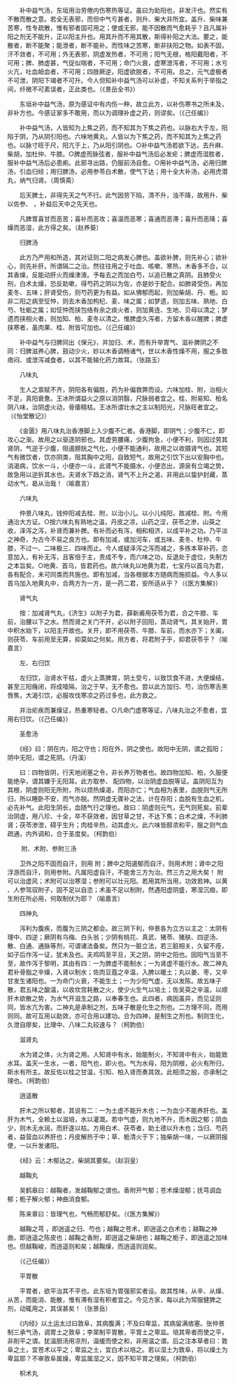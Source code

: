 <!-- { "loadSidebar": true } -->
　　补中益气汤，东垣用治劳倦内伤寒热等证。虽曰为助阳也，非发汗也。然实有不散而散之意。若全无表邪，而但中气亏甚者，则升、柴大非所宜。盖升、柴味兼苦寒，性专疏散，惟有邪者固可用之；使或无邪，能不因散而气愈耗乎？且凡属补阳之剂无不能升，正以阳主升也。用其升而不用其散，斯得补阳之大法。要之，能散者，断不能聚；能泄者，断不能补。而性味之苦寒，断非扶阳之物。如表不固，汗不敛者，不可用；外无表邪，阴虚发热者，不可用；阳气无根，格阳戴阳者，不可用；脾、肺虚甚，气促似喘者，不可用；命门火衰，虚寒泄泻者，不可用；水亏火亢，吐血衄血者，不可用；四肢厥逆，阳虚欲脱者，不可用。总之，元气虚极者不可泄，阴阳下竭者不可升。今人但知补中益气汤可以补虚，不知关系判于举指之间，纤微不可紊误者，正此类也。（《景岳全书》）

　　东垣补中益气汤，原为感证中有内伤一种，故立此方，以补伤寒书之所未及，非补方也。今感证家多不敢用，而以为调理补虚之药，则谬矣。（《己任编》）

　　补中益气汤，人皆知为上焦之药，而不知其为下焦之药也。以脉右大于左，阳陷于阴，乃从阴引阳也。六味地黄丸，人皆以为下焦之药，而不知其为上焦之药也。以脉寸旺于尺，阳亢于上，乃从阳引阴也。○补中益气汤若欲下达，去升麻、柴胡，加杜仲、牛膝。○脾虚而脉弦者，服补中益气汤后必发疟；脾虚而湿胜者，服补中益气汤后必患痢。此邪寻出路，仍服前汤自愈。○用补中益气汤，必用归脾汤，引血归经；用归脾汤，必用参苓白术散，使气下达；用十全大补汤，必用虎潜丸，纳气归肾。（周慎斋）

　　后天脾土，非得先天之气不行。此气因劳下陷，清不升，浊不降，故用升、柴以佐参、 ，补益后天中之先天也。

　　凡脾胃喜甘而恶苦；喜补而恶攻；喜温而恶寒；喜通而恶滞；喜升而恶降；喜燥而恶湿，此方得之矣。（赵养葵）

　　归脾汤

　　此方乃严用和所造，其对证则二阳之病发心脾也。盖欲补脾，则先补心；欲补心，则先补肝。所谓隔二之治。然往往用之于吐血、咳嗽、寒热，木香多不合，以其香燥，反能动肝火而燥津液。予每去之而加白芍，以追已散之真阴。且肺受火刑，白术太燥，恐反助嗽，得芍药之阴以为佐，亦是妙于配合。如肺肾受伤，再加麦冬、五味；肝肾受伤，则芍药更为有益。如从怫郁而起，则加柴胡、丹、栀。如非二阳之病至怔忡，则去木香加枸杞、麦、味之属；如梦遗，则加五味、熟地、白芍、牡蛎之属；如怔忡而挟包络有余之痰火者，则加黄连、生地、贝母以清之；梦遗而挟相火者，则加知、柏、麦冬以清之。惟脾虚久泻者，方留木香以醒脾；脾虚挟寒者，虽肉果、桂、附皆可加也。（《己任编》）

　　补中益气与归脾同出《保元》，并加归、术，而有升举胃气、滋补脾阴之不同：归脾滋养心脾，鼓动少火，妙以木香调畅诸气，世以木香性燥不用，服之多致痞闷、或泄泻减食者，以其不能输化药力故耳。（张路玉）

　　八味丸

　　生人之禀赋不齐，阴阳各有偏胜，药为补偏救弊而设。六味加桂、附，治相火不足，真阳衰惫。王冰所谓益火之原以消阴翳，尺脉弱者宜之。桂、附易知、柏名阴八味，治阴虚火动，骨痿精枯。王冰所谓壮水之主以制阳光，尺脉旺者宜之。（《怡堂散记》）

　　《金匮》用八味丸治香港脚上入少腹不仁者。香港脚，即阴气；少腹不仁，即攻心之渐。故用之以驱逐阴邪也。其虚劳腰痛，少腹拘急，小便不利，则因过劳其肾阴，气逆于少腹，阻遏膀胱之气化，小便不能通利，故用之以收摄肾气也。其短气有微饮者，饮亦阴类，阻其胸中之阳，自致短气，故用之引饮下出以安胸中也。消渴病，饮水一斗，小便亦一斗，此肾气不能摄水，小便恣出，源泉有立竭之势，故急用以逆折其水也。夫肾水下趋之消，肾气不上升之渴，非用此以蛰护封藏，蒸动水气，曷从治哉！（喻嘉言）

　　六味丸

　　仲景八味丸，钱仲阳减去桂、附，以治小儿。以小儿纯阳，故减桂、附。今用通治大方证。○按六味丸有熟地之温，丹皮之凉，山药之涩，茯苓之渗，山萸之收，泽泻之泻，补肾而兼补脾。有补而必有泻，相和相济，以成平补之功。乃平淡之神奇，为古今不易之良方也。即有加减，或加河车，或五味、麦冬、杜仲、牛膝，不过一、二味极三、四味而止。今人或疑泽泻之泻而减之，多拣本草补药，恣意加入，有补无泻，且客倍于主，责成不专，而六味之功，反退处于虚位，失制方之本旨矣。○地黄、首乌，皆君药也。故六味丸以地黄为君，七宝丹以首乌为君，各有配合，未可同类而共施也。即有加减，当各根据本方随病而施损益。今人多以首乌加入地黄丸中，合两方为一方，是一药二君，安所适从乎？（《医方集解》）

　　肾气丸

　　按：加减肾气丸，《济生》以附子为君，薛新甫用茯苓为君，合之牛膝、车前，治腰以下之水。然而肾之关门不开，必以附子回阳，蒸动肾气，其关始开，胃中积水始下，以阳主开故也。关开，即不用茯苓、牛膝、车前，而水亦下；关阖，则茯苓、车前用至无算，抑莫如之何矣。用方者，将君附子乎，抑君茯苓乎？（喻嘉言）

　　左、右归饮

　　左归饮，治肾水干枯，虚火上蒸脾胃，阴土受亏，以致饮食不进，大便燥结，甚至三阳癃闭，将成噎隔，治之于早，无不愈也。尝以此方加归、芍，治伤寒舌黑唇焦，大渴引饮，必服攻伐寒凉之药过多也，此方救之。

　　并治疟疾而兼燥证，热重寒轻者。○凡命门虚寒等证，八味丸治之不愈者，宜用右归饮。（《己任编》）

　　圣愈汤

　　《经》曰：阴在内，阳之守也；阳在外，阴之使也。故阳中无阴，谓之孤阳；阴中无阳，谓之死阴。（丹溪）

　　曰：四物皆阴，行天地闭塞之令，非长养万物者也。故四物加知、柏，久服便能绝孕，谓其嫌于无阳耳。此方取参、 配四物，以治阴虚血脱等证。盖阴阳互为其根，阴虚则阳无所附，所以烦热燥渴，而阳亦亡；气血相为表里，血脱则气无所归，所以睡卧不安，而气亦脱。然阴虚无骤补之法，计在存阳；血脱有生血之机，必先补气。此阳生阴长，血随气行之理也。故曰：阴虚则元气，无气则死矣。前辈治阴虚，用八珍、十全，卒不获效者，因甘草之甘，不达下焦；白术之燥，不利肺肾；茯苓渗泄，碍乎生升；肉桂辛热，动其虚火。此六味皆醇浓和平，服之则气血疏通，内外调和，合于圣度矣。（柯韵伯）

　　 附、术附、参附三汤

　　卫外之阳不固而自汗，则用 附；脾中之阳遏郁而自汗，则用术附；肾中之阳浮游而自汗，则用参附。凡属阳虚自汗，不能舍三方为治。然三方之用大矣！ 附可以治虚风；术附可以治寒湿；参附可以壮元阳。若用其所当用，功效若神。以黄 、人参驾驭附子，固不足以自恣；术虽不足以制附，然遇阳虚阴盛，寒湿沉痼，即生附在所必用，何取制伏为耶？（喻嘉言）

　　四神丸

　　泻利为腹疾，而腹为三阴之都会。故三阴下利，仲景各为立方以主之：太阴有理中、四逆；厥阴有乌梅、白头翁；少阴有桃花、真武、猪苓、猪肤、四逆汤、散、白通、通脉等剂，可谓诸法备矣。然只为一脏立法，若三脏相关，久留不痊，如子后作泻一证，犹未及也。夫鸡鸣至平旦，天之阴，阴中之阳也。因阳气当至不至，故作泻于黎明，其由有四：一为脾虚不能制水；一为肾虚不能行水。故二神丸君补骨脂之辛燥，入肾以制水；佐肉豆蔻之辛温，入脾以暖土；丸以姜、枣，又辛甘发生诸阳也。一为命门火衰，不能生土；一为少阳气虚，无以发陈。故五味子散，君五味之酸温，以收坎宫耗散之火，使少火生气以培土；佐吴萸之辛温，以顺肝木欲散之势，为水气开滋生之路，以奉春生也。此四者，病因虽异，而见证则同，皆水亢为害。二神丸是承制之剂，五味子散是化生之剂也。二方理不同，而用则同。故可互用以助效，亦可合用以建功。合为四神，是制生之剂也。制则生化，久泄自瘳矣，比理中、八味二丸较速与？（柯韵伯）

　　滋肾丸

　　水为肾之体，火为肾之用。人知肾中有水，始能制火，不知肾中有火，始能致水耳。盖天一生水，一者，阳气也，即火也。气为水母，阳为阴根，必火有所归，斯水有所主。故反佐以桂之甘温，引知、柏入肾而奏其效。此相须之殷，亦承制之理也。（柯韵伯）

　　逍遥散

　　肝木之所以郁者，其说有二：一为土虚不能升木也；一为血少不能养肝也。盖肝为木气，全赖土以滋培，水以灌溉。若中气虚，则九地不升，而木因之郁；阴血少，则木无水润，而肝遂以枯。方用白术、茯苓者，助土德以升木也；当归、芍药者，益营血以养肝也；丹皮解热于中；草、栀清火于下；独柴胡一味，一以厥阴报使，一以升发诸阳。

　　《经》云：木郁达之，柴胡其要矣。（赵羽皇）

　　越鞠丸

　　吴鹤皋曰：越鞠者，发越鞠郁之谓也。香附开气郁；苍术燥湿郁；抚芎调血郁；栀子解火郁；神曲消食郁。

　　陈来章曰：皆理气也，气畅而郁舒矣。（《医方集解》）

　　越鞠之芎 ，即逍遥之归、芍也；越鞠之苍术，即逍遥之白术也；越鞠之神曲，即逍遥之陈皮也；越鞠之香附，即逍遥之柴胡也；越鞠之栀子，即逍遥之加味也。但越鞠峻，而逍遥则和矣；越鞠燥，而逍遥则润矣。

　　（《己任编》）

　　平胃散

　　平胃者，欲平治其不平也。此东垣为胃强邪实者设。故其性味，从辛、从燥、从苦，而能消、能散，惟有滞有湿有积者宜之。今见方家，每以此为常服健脾之剂，动辄用之，其误甚矣！（张景岳）

　　《内经》以土运太过曰敦阜，其病腹满；不及曰卑监，其病留满痞塞。张仲景制三承气汤，调胃土之敦阜；李杲制平胃散，平胃土之卑监。培其卑者而使之平，非削平之谓。犹温胆汤用凉剂，温缓而使之和，非用温之谓。后之注本草者曰：敦阜之土，宜苍术以平之；卑监之土，宜白术以培之。若以湿土为敦阜，将以燥土为卑监耶？不审敦阜属燥，卑监属湿之义，因不知平胃之理矣。（柯韵伯）

　　枳术丸

